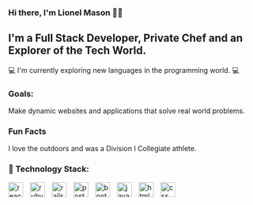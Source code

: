 ### Hi there, I'm Lionel Mason  👋🏾
<!--
<img align="left" width="450" atl="mcgillshakore's Github Stats" src="http://github-readme-stats-2-sigma.vercel.app/api?username=mcgillshakore&show_icons=true&hide_border=true" />
-->
## I'm a Full Stack Developer, Private Chef and an Explorer of the Tech World.
💻  I'm currently exploring new languages in the programming world. 💻
### Goals:
 Make dynamic websites and applications that solve real world problems.
 ### Fun Facts
 I love the outdoors and was a Division I Collegiate athlete. 

### 🧰 Technology Stack:
<div>
<img src="https://cdn.jsdelivr.net/gh/devicons/devicon/icons/react/react-original-wordmark.svg" alt="react" width="30px" style="padding-right:10px;"/>
<img src="https://cdn.jsdelivr.net/gh/devicons/devicon/icons/ruby/ruby-plain.svg" alt="ruby" width="30px" style="padding-right:10px;"/>      
<img src="https://cdn.jsdelivr.net/gh/devicons/devicon/icons/rails/rails-plain-wordmark.svg" alt="rails" width="30px" style="padding-right:10px;" />
<img src="https://cdn.jsdelivr.net/gh/devicons/devicon/icons/postgresql/postgresql-original-wordmark.svg" alt="postgresql" width="30px" style="padding-right:10px;" />
<img src="https://cdn.jsdelivr.net/gh/devicons/devicon/icons/bootstrap/bootstrap-original.svg" alt="bootstrap" width="30px" style="padding-right:10px;" />
<img src="https://cdn.jsdelivr.net/gh/devicons/devicon/icons/javascript/javascript-plain.svg" alt="javascript" width="30px" style="padding-right:10px;"/>
<img src="https://cdn.jsdelivr.net/gh/devicons/devicon/icons/html5/html5-original-wordmark.svg" alt="html" width="30px" style="padding-right:10px;"/>
<img src="https://cdn.jsdelivr.net/gh/devicons/devicon/icons/css3/css3-original-wordmark.svg" alt="css" width="30px" style="padding-right:10px;" />
</div>

<!--
**LcMason/LcMason** is a ✨ _special_ ✨ repository because its `README.md` (this file) appears on your GitHub profile.

-->
